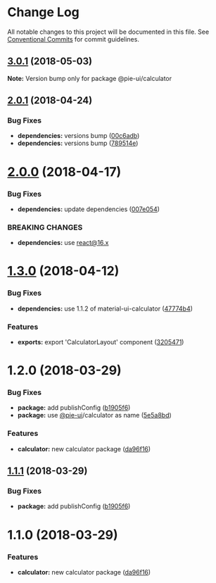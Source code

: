 # Change Log

All notable changes to this project will be documented in this file.
See [Conventional Commits](https://conventionalcommits.org) for commit guidelines.

<a name="3.0.1"></a>
## [3.0.1](https://github.com/pie-framework/pie-ui/compare/@pie-ui/calculator@3.0.0...@pie-ui/calculator@3.0.1) (2018-05-03)




**Note:** Version bump only for package @pie-ui/calculator

<a name="2.0.1"></a>
## [2.0.1](https://github.com/pie-framework/pie-ui/compare/@pie-ui/calculator@2.0.0...@pie-ui/calculator@2.0.1) (2018-04-24)


### Bug Fixes

* **dependencies:** versions bump ([00c6adb](https://github.com/pie-framework/pie-ui/commit/00c6adb))
* **dependencies:** versions bump ([789514e](https://github.com/pie-framework/pie-ui/commit/789514e))




<a name="2.0.0"></a>
# [2.0.0](https://github.com/pie-framework/pie-ui/compare/@pie-ui/calculator@1.3.0...@pie-ui/calculator@2.0.0) (2018-04-17)


### Bug Fixes

* **dependencies:** update dependencies ([007e054](https://github.com/pie-framework/pie-ui/commit/007e054))


### BREAKING CHANGES

* **dependencies:** use react@16.x




<a name="1.3.0"></a>
# [1.3.0](https://github.com/pie-framework/pie-ui/compare/@pie-ui/calculator@1.2.0...@pie-ui/calculator@1.3.0) (2018-04-12)


### Bug Fixes

* **dependencies:** use 1.1.2 of material-ui-calculator ([47774b4](https://github.com/pie-framework/pie-ui/commit/47774b4))


### Features

* **exports:** export 'CalculatorLayout' component ([3205471](https://github.com/pie-framework/pie-ui/commit/3205471))




<a name="1.2.0"></a>
# 1.2.0 (2018-03-29)


### Bug Fixes

* **package:** add publishConfig ([b1905f6](https://github.com/pie-framework/pie-ui/commit/b1905f6))
* **package:** use [@pie-ui](https://github.com/pie-ui)/calculator as name ([5e5a8bd](https://github.com/pie-framework/pie-ui/commit/5e5a8bd))


### Features

* **calculator:** new calculator package ([da96f16](https://github.com/pie-framework/pie-ui/commit/da96f16))




<a name="1.1.1"></a>
## [1.1.1](https://github.com/pie-framework/pie-ui/compare/@pie-ui/pie-calculator@1.1.0...@pie-ui/pie-calculator@1.1.1) (2018-03-29)


### Bug Fixes

* **package:** add publishConfig ([b1905f6](https://github.com/pie-framework/pie-ui/commit/b1905f6))




<a name="1.1.0"></a>
# 1.1.0 (2018-03-29)


### Features

* **calculator:** new calculator package ([da96f16](https://github.com/pie-framework/pie-ui/commit/da96f16))
